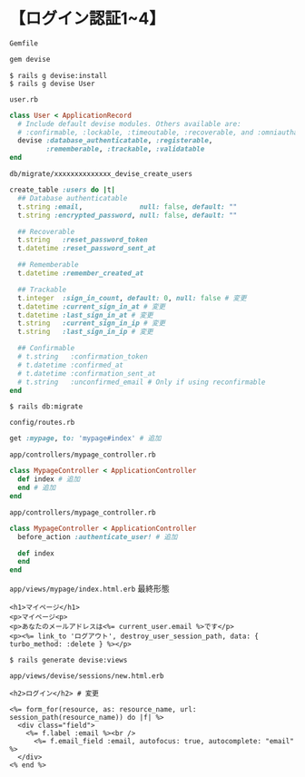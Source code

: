 # 【ログイン認証1~4】

`Gemfile`
```rb
gem devise
```

```
$ rails g devise:install
$ rails g devise User
```

`user.rb`
```rb
class User < ApplicationRecord
  # Include default devise modules. Others available are:
  # :confirmable, :lockable, :timeoutable, :recoverable, and :omniauthable
  devise :database_authenticatable, :registerable,
         :rememberable, :trackable, :validatable
end
```

`db/migrate/xxxxxxxxxxxxxx_devise_create_users`
```rb
create_table :users do |t|
  ## Database authenticatable
  t.string :email,          	null: false, default: ""
  t.string :encrypted_password, null: false, default: ""

  ## Recoverable
  t.string   :reset_password_token
  t.datetime :reset_password_sent_at

  ## Rememberable
  t.datetime :remember_created_at

  ## Trackable
  t.integer  :sign_in_count, default: 0, null: false # 変更
  t.datetime :current_sign_in_at # 変更
  t.datetime :last_sign_in_at # 変更
  t.string   :current_sign_in_ip # 変更
  t.string   :last_sign_in_ip # 変更

  ## Confirmable
  # t.string   :confirmation_token
  # t.datetime :confirmed_at
  # t.datetime :confirmation_sent_at
  # t.string   :unconfirmed_email # Only if using reconfirmable
end
```

```
$ rails db:migrate
```

`config/routes.rb`
```rb
get :mypage, to: 'mypage#index' # 追加
```

`app/controllers/mypage_controller.rb`
```rb
class MypageController < ApplicationController
  def index # 追加
  end # 追加
end
```

`app/controllers/mypage_controller.rb`

```rb
class MypageController < ApplicationController
  before_action :authenticate_user! # 追加

  def index
  end
end
```

`app/views/mypage/index.html.erb` 最終形態
```erb
<h1>マイページ</h1>
<p>マイページ<p>
<p>あなたのメールアドレスは<%= current_user.email %>です</p>
<p><%= link_to 'ログアウト', destroy_user_session_path, data: { turbo_method: :delete } %></p>
```
```
$ rails generate devise:views
```

`app/views/devise/sessions/new.html.erb`
```erb
<h2>ログイン</h2> # 変更

<%= form_for(resource, as: resource_name, url: session_path(resource_name)) do |f| %>
  <div class="field">
  	<%= f.label :email %><br />
	  <%= f.email_field :email, autofocus: true, autocomplete: "email" %>
  </div>
<% end %>
```